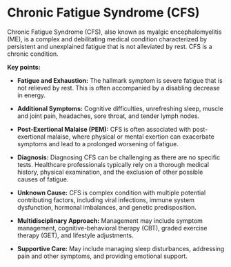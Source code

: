 # Chronic Fatigue Syndrome (CFS)

Chronic Fatigue Syndrome (CFS), also known as myalgic encephalomyelitis (ME), is a complex and debilitating medical condition characterized by persistent and unexplained fatigue that is not alleviated by rest. CFS is a chronic condition.

**Key points:**

* **Fatigue and Exhaustion:** The hallmark symptom is severe fatigue that is not relieved by rest. This is often accompanied by a disabling decrease in energy.

* **Additional Symptoms:** Cognitive difficulties, unrefreshing sleep, muscle and joint pain, headaches, sore throat, and tender lymph nodes.

* **Post-Exertional Malaise (PEM):** CFS is often associated with post-exertional malaise, where physical or mental exertion can exacerbate symptoms and lead to a prolonged worsening of fatigue.

* **Diagnosis:** Diagnosing CFS can be challenging as there are no specific tests. Healthcare professionals typically rely on a thorough medical history, physical examination, and the exclusion of other possible causes of fatigue.

* **Unknown Cause:** CFS is complex condition with multiple potential contributing factors, including viral infections, immune system dysfunction, hormonal imbalances, and genetic predisposition.

* **Multidisciplinary Approach:** Management may include symptom management, cognitive-behavioral therapy (CBT), graded exercise therapy (GET), and lifestyle adjustments.

* **Supportive Care:** May include managing sleep disturbances, addressing pain and other symptoms, and providing emotional support.
